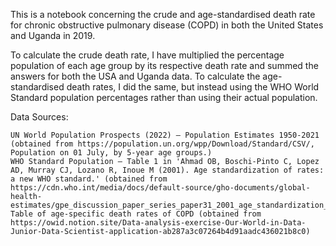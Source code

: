 This is a notebook concerning the crude and age-standardised death rate for chronic obstructive pulmonary disease (COPD) in both the United States and Uganda in 2019.

To calculate the crude death rate, I have multiplied the percentage population of each age group by its respective death rate and summed the answers for both the USA and Uganda data. To calculate the age-standardised death rates, I did the same, but instead using the WHO World Standard population percentages rather than using their actual population.

Data Sources:

    UN World Population Prospects (2022) — Population Estimates 1950-2021 (obtained from https://population.un.org/wpp/Download/Standard/CSV/, Population on 01 July, by 5-year age groups.)
    WHO Standard Population — Table 1 in 'Ahmad OB, Boschi-Pinto C, Lopez AD, Murray CJ, Lozano R, Inoue M (2001). Age standardization of rates: a new WHO standard.' (obtained from https://cdn.who.int/media/docs/default-source/gho-documents/global-health-estimates/gpe_discussion_paper_series_paper31_2001_age_standardization_rates.pdf)
    Table of age-specific death rates of COPD (obtained from https://owid.notion.site/Data-analysis-exercise-Our-World-in-Data-Junior-Data-Scientist-application-ab287a3c07264b4d91aadc436021b8c0)
